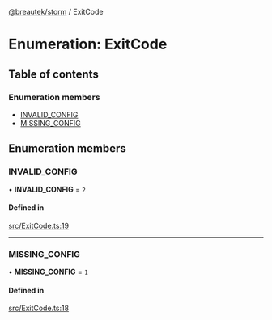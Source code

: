 [@breautek/storm](../README.md) / ExitCode

# Enumeration: ExitCode

## Table of contents

### Enumeration members

- [INVALID\_CONFIG](ExitCode.md#invalid_config)
- [MISSING\_CONFIG](ExitCode.md#missing_config)

## Enumeration members

### INVALID\_CONFIG

• **INVALID\_CONFIG** = `2`

#### Defined in

[src/ExitCode.ts:19](https://github.com/breautek/storm/blob/186ee78/src/ExitCode.ts#L19)

___

### MISSING\_CONFIG

• **MISSING\_CONFIG** = `1`

#### Defined in

[src/ExitCode.ts:18](https://github.com/breautek/storm/blob/186ee78/src/ExitCode.ts#L18)

